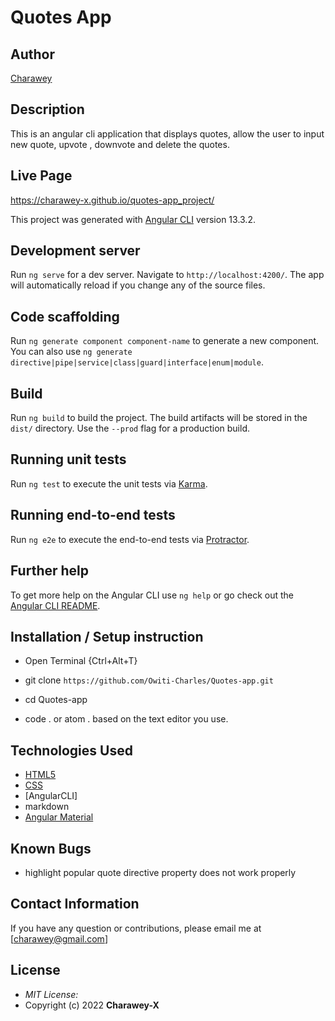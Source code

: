 # Quotes App

## Author

[Charawey](https://github.com/Charawey-X)

## Description

This is an angular cli application that displays quotes, allow the user to input new quote, upvote , downvote and delete the quotes. 

## Live Page 
https://charawey-x.github.io/quotes-app_project/ 


This project was generated with [Angular CLI](https://github.com/angular/angular-cli) version 13.3.2.

## Development server

Run `ng serve` for a dev server. Navigate to `http://localhost:4200/`. The app will automatically reload if you change any of the source files.

## Code scaffolding

Run `ng generate component component-name` to generate a new component. You can also use `ng generate directive|pipe|service|class|guard|interface|enum|module`.

## Build

Run `ng build` to build the project. The build artifacts will be stored in the `dist/` directory. Use the `--prod` flag for a production build.

## Running unit tests

Run `ng test` to execute the unit tests via [Karma](https://karma-runner.github.io).

## Running end-to-end tests

Run `ng e2e` to execute the end-to-end tests via [Protractor](http://www.protractortest.org/).

## Further help

To get more help on the Angular CLI use `ng help` or go check out the [Angular CLI README](https://github.com/angular/angular-cli/blob/master/README.md).

## Installation / Setup instruction
* Open Terminal {Ctrl+Alt+T}

* git clone ```https://github.com/Owiti-Charles/Quotes-app.git```

* cd Quotes-app

* code . or atom . based on the text editor you use.

## Technologies Used

* [HTML5](https://github.com/topics/html5)
* [CSS](https://github.com/topics/css3)
* [AngularCLI]
* markdown
* [Angular Material](https://material.angular.io/)

## Known Bugs
* highlight popular quote directive property does not work properly

## Contact Information 

If you have any question or contributions, please email me at [charawey@gmail.com]

## License
* *MIT License:*
* Copyright (c) 2022 **Charawey-X**
